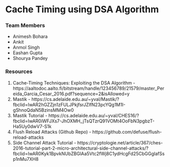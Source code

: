 # Cache Timing using DSA Algorithm
### Team Members
<ul>
	<li>Animesh Bohara</li>
	<li>Ankit</li>
	<li>Anmol Singh</li>
	<li>Eashan Gupta</li>
	<li>Shourya Pandey</li>
</ul>

### Resources
<ol>
	<li>Cache-Timing Techniques: Exploiting the DSA Algorithm - https://aaltodoc.aalto.fi/bitstream/handle/123456789/21579/master_Pereida_Garcia_Cesar_2016.pdf?sequence=2&isAllowed=y</li>
	<li>Mastik - https://cs.adelaide.edu.au/~yval/Mastik/?fbclid=IwAR2hGZZjn1zFULJPkjfsrJZlfN23pcYQg1M1I-gShnoQdaN5BzinsMM4Ow0</li>
	<li>Mastik Tutorial - https://cs.adelaide.edu.au/~yval/CHES16/?fbclid=IwAR0iWFJXs7-JhOXMH_jTsQTzrQ91VOMt4OoFbN3pgbzT-Ha5Uy0dwV7-S1k</li>
	<li>Flush Reload Attacks (Github Repo) - https://github.com/defuse/flush-reload-attacks</li>
	<li>Side Channel Attack Tutorial - https://cryptologie.net/article/367/ches-2016-tutorial-part-2-micro-architectural-side-channel-attacks/?fbclid=IwAR0Kyk1BpvkNUbZBGlAa5Vtc2fWj8C1ydHcgFd25CbGGglafSsp1nMu7XH8</li>
</ol>